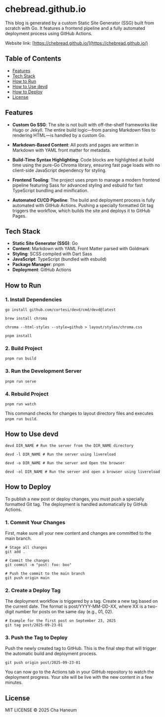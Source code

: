 # chebread.github.io
This blog is generated by a custom Static Site Generator (SSG) built from scratch with Go. It features a frontend pipeline and a fully automated deployment process using GitHub Actions.

Website link: [https://chebread.github.io/](https://chebread.github.io/)

## Table of Contents
- [Features](#features)
- [Tech Stack](#tech-stack)
- [How to Run](#how-to-run)
- [How to Use devd](#how-to-use-devd)
- [How to Deploy](#how-to-deploy)
- [License](#license)

## Features
- **Custom Go SSG**: The site is not built with off-the-shelf frameworks like Hugo or Jekyll. The entire build logic—from parsing Markdown files to rendering HTML—is handled by a custom Go.

- **Markdown-Based Content**: All posts and pages are written in Markdown with YAML front matter for metadata.

- **Build-Time Syntax Highlighting**: Code blocks are highlighted at build time using the pure-Go Chroma library, ensuring fast page loads with no client-side JavaScript dependency for styling.

- **Frontend Tooling**: The project uses pnpm to manage a modern frontend pipeline featuring Sass for advanced styling and esbuild for fast TypeScript bundling and minification.

- **Automated CI/CD Pipeline**: The build and deployment process is fully automated with GitHub Actions. Pushing a specially formatted Git tag triggers the workflow, which builds the site and deploys it to GitHub Pages.

## Tech Stack
- **Static Site Generator (SSG)**: Go
- **Content**: Markdown with YAML Front Matter parsed with Goldmark
- **Styling**: SCSS compiled with Dart Sass
- **JavaScript**: TypeScript (bundled with esbuild)
- **Package Manager**: pnpm
- **Deployment**: GitHub Actions

## How to Run
### 1. Install Dependencies
```shell
go install github.com/cortesi/devd/cmd/devd@latest

brew install chroma

chroma --html-styles --style=github > layout/styles/chroma.css

pnpm install
```

### 2. Build Project
```shell
pnpm run build
```

### 3. Run the Development Server
```shell
pnpm run serve
```

### 4. Rebuild Project
```shell
pnpm run watch
```
This command checks for changes to layout directory files and executes `pnpm run build`.

## How to Use devd
```shell
devd DIR_NAME # Run the server from the DIR_NAME directory

devd -l DIR_NAME # Run the server using livereload

devd -o DIR_NAME # Run the server and Open the browser

devd -ol DIR_NAME # Run the server and open a browser using livereload
```

## How to Deploy
To publish a new post or deploy changes, you must push a specially formatted Git tag. The deployment is handled automatically by GitHub Actions.

### 1. Commit Your Changes
First, make sure all your new content and changes are committed to the main branch.

```shell
# Stage all changes
git add .

# Commit the changes
git commit -m "post: foo: boo"

# Push the commit to the main branch
git push origin main
```

### 2. Create a Deploy Tag
The deployment workflow is triggered by a tag. Create a new tag based on the current date. The format is post/YYYY-MM-DD-XX, where XX is a two-digit number for posts on the same day (e.g., 01, 02).

```shell
# Example for the first post on September 23, 2025
git tag post/2025-09-23-01
```

### 3. Push the Tag to Deploy
Push the newly created tag to GitHub. This is the final step that will trigger the automatic build and deployment process.

```shell
git push origin post/2025-09-23-01
```

You can now go to the Actions tab in your GitHub repository to watch the deployment progress. Your site will be live with the new content in a few minutes.

## License
MIT LICENSE &copy; 2025 Cha Haneum